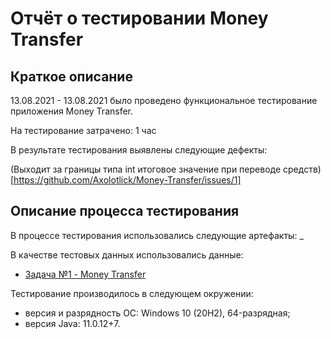 # Отчёт о тестировании Money Transfer

## Краткое описание

13.08.2021 - 13.08.2021 было проведено функциональное тестирование приложения Money Transfer.

На тестирование затрачено: 1 час

В результате тестирования выявлены следующие дефекты:

(Выходит за границы типа int итоговое значение при переводе средств)[https://github.com/Axolotlick/Money-Transfer/issues/1]

## Описание процесса тестирования

В процессе тестирования использовались следующие артефакты:
_

В качестве тестовых данных использовались данные:
* [Задача №1 - Money Transfer
  ](https://github.com/netology-code/javaqa-homeworks/tree/master/programming)

Тестирование производилось в следующем окружении:
* версия и разрядность ОС: Windows 10 (20H2), 64-разрядная;
* версия Java: 11.0.12+7.
